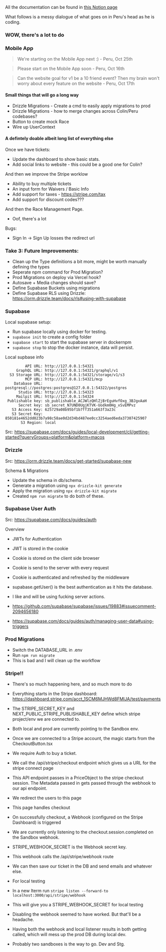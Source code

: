 All the documentation can be found in [this Notion page](
https://www.notion.so/perudayani/Tech-Setup-28f6a6748589802e8cd2f174f34e9d8d?source=copy_link)

What follows is a messy dialogue of what goes on in Peru's head as he is coding.

### WOW, there's a lot to do

### Mobile App

> We're starting on the Mobile App next :) - Peru, Oct 25th

> Please start on the Mobile App soon  - Peru, Oct 16th

> Can the website goal for v1 be a 10 friend event? Then my brain won't worry about every feature on the website - Peru, Oct 17th


#### Small things that will go a long way

- Drizzle Migrations - Create a cmd to easily apply migrations to prod
- Drizzle Migrations - how to merge changes across Colin/Peru codebases?
- Button to create mock Race
- Wire up UserContext

#### A defintely doable albeit long list of everything else

Once we have tickets:
- Update the dashboard to show basic stats.
- Add social links to website - this could be a good one for Colin?

And then we improve the Stripe worklow
- Ability to buy multiple tickets
- An input form for Waivers / Basic Info
- Add support for taxes - https://stripe.com/tax
- Add support for discount codes???

And then the Race Management Page.
- Oof, there's a lot

Bugs:
- Sign In -> Sign Up losses the redirect url

### Take 3: Future Improvements:
- Clean up the Type definitions a bit more, might be worth manually defining the types
- Seperate npm command for Prod Migration?
- Prod Migrations on deploy via Vercel hook?
- Autosave + Media changes should save?
- Define Supabase Buckets using migrations
- Define Supabase RLS using Drizzle: https://orm.drizzle.team/docs/rls#using-with-supabase

### Supabase

Local supabase setup:
- Run supabase locally using docker for testing.
- `supabase init` to create a config folder
- `supabase start` to start the supabase server in dockernpm
- `supabase stop` to stop the docker instance, data will persist.

Local supbase info
```
         API URL: http://127.0.0.1:54321
     GraphQL URL: http://127.0.0.1:54321/graphql/v1
  S3 Storage URL: http://127.0.0.1:54321/storage/v1/s3
         MCP URL: http://127.0.0.1:54321/mcp
    Database URL: postgresql://postgres:postgres@127.0.0.1:54322/postgres
      Studio URL: http://127.0.0.1:54323
     Mailpit URL: http://127.0.0.1:54324
 Publishable key: sb_publishable_ACJWlzQHlZjBrEguHvfOxg_3BJgxAaH
      Secret key: sb_secret_N7UND0UgjKTVK-Uodkm0Hg_xSvEMPvz
   S3 Access Key: 625729a08b95bf1b7ff351a663f3a23c
   S3 Secret Key: 850181e4652dd023b7a98c58ae0d2d34bd487ee0cc3254aed6eda37307425907
       S3 Region: local
```

Src: https://supabase.com/docs/guides/local-development/cli/getting-started?queryGroups=platform&platform=macos


### Drizzle

Src: https://orm.drizzle.team/docs/get-started/supabase-new

Schema & Migrations
- Update the schema in db/schema.
- Generate a migration using `npx drizzle-kit generate`
- Apply the migration using `npx drizzle-kit migrate`
- Created `npm run migrate` to do both of these.

### Supabase User Auth

Src: https://supabase.com/docs/guides/auth

Overview
- JWTs for Authentication
- JWT is stored in the cookie
- Cookie is stored on the client side browser
- Cookie is send to the server with every request
- Cookie is authenticated and refreshed by the middleware
- supabase.getUser() is the best authentication as it hits the database.
- I like and will be using fucking server actions.

- https://github.com/supabase/supabase/issues/19883#issuecomment-2094656180
- https://supabase.com/docs/guides/auth/managing-user-data#using-triggers

### Prod Migrations
- Switch the DATABASE_URL in .env
- Run `npm run migrate`
- This is bad and I will clean up the workflow

### Stripe!!
- There's so much happening here, and so much more to do
- Everything starts in the Stripe dashboard: https://dashboard.stripe.com/acct_1SCM6MJHWd8FMlJA/test/payments
- The STRIPE_SECRET_KEY and NEXT_PUBLIC_STRIPE_PUBLISHABLE_KEY define which stripe project/env we are connected to. 
- Both local and prod are currently pointing to the Sandbox env.

- Once we are connected to a Stripe account, the magic starts from the CheckoutButton.tsx
- We require Auth to buy a ticket.
- We call the /api/stripe/checkout endpoint which gives us a URL for the stripe connect page
- This API endpoint passes in a PriceObject to the stripe checkout session. The Metadata passed in gets passed through the webhook to our api endpoint.
- We redirect the users to this page
- This page handles checkout
- On successfully checkout, a Webhook (configured on the Stripe Dashboard) is triggered
- We are currently only listening to the checkout.session.completed on the Sandbox webhook.
- STRIPE_WEBHOOK_SECRET is the Webhook secret key. 
- This webhook calls the /api/stripe/webhook route
- We can then save our ticket in the DB and send emails and whatever else.

- For local testing
- In a new Iterm run `stripe listen --forward-to localhost:3000/api/stripe/webhook`
- This will give you a STRIPE_WEBHOOK_SECRET for local testing
- Disabling the webhook seemed to have worked. But that'll be a headache.
- Having both the webhook and local listener results in both getting called, which will mess up the prod DB during local dev.
- Probably two sandboxes is the way to go. Dev and Stg.